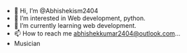 - 👋 Hi, I’m @Abhishekism2404
- 👀 I’m interested in Web development, python.
- 🌱 I’m currently learning web development.
- 📫 How to reach me abhishekkumar2404@outlook.com...
- Musician
